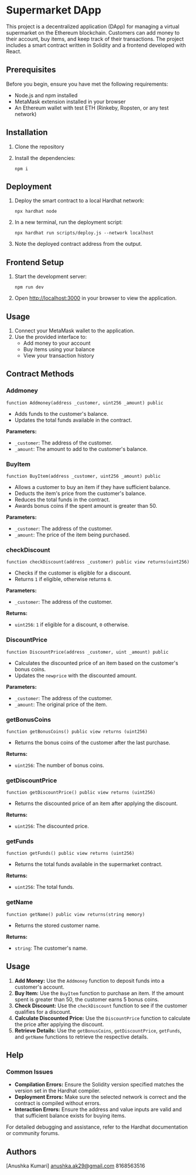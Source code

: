 

# Supermarket DApp

This project is a decentralized application (DApp) for managing a virtual supermarket on the Ethereum blockchain. Customers can add money to their account, buy items, and keep track of their transactions. The project includes a smart contract written in Solidity and a frontend developed with React.

## Prerequisites

Before you begin, ensure you have met the following requirements:
- Node.js and npm installed
- MetaMask extension installed in your browser
- An Ethereum wallet with test ETH (Rinkeby, Ropsten, or any test network)

## Installation

1. Clone the repository

2. Install the dependencies:
    ```
    npm i
    ```

## Deployment

1. Deploy the smart contract to a local Hardhat network:
    ```
    npx hardhat node
    ```

2. In a new terminal, run the deployment script:
    ```
    npx hardhat run scripts/deploy.js --network localhost
    ```

3. Note the deployed contract address from the output.

## Frontend Setup



1. Start the development server:
    ```
    npm run dev
    ```

2. Open [http://localhost:3000](http://localhost:3000) in your browser to view the application.

## Usage

1. Connect your MetaMask wallet to the application.
2. Use the provided interface to:
    - Add money to your account
    - Buy items using your balance
    - View your transaction history

## Contract Methods

### Addmoney

```solidity
function Addmoney(address _customer, uint256 _amount) public
```

- Adds funds to the customer's balance.
- Updates the total funds available in the contract.

**Parameters:**
- `_customer`: The address of the customer.
- `_amount`: The amount to add to the customer's balance.

### BuyItem

```solidity
function BuyItem(address _customer, uint256 _amount) public
```

- Allows a customer to buy an item if they have sufficient balance.
- Deducts the item's price from the customer's balance.
- Reduces the total funds in the contract.
- Awards bonus coins if the spent amount is greater than 50.

**Parameters:**
- `_customer`: The address of the customer.
- `_amount`: The price of the item being purchased.

### checkDiscount

```solidity
function checkDiscount(address _customer) public view returns(uint256)
```

- Checks if the customer is eligible for a discount.
- Returns `1` if eligible, otherwise returns `0`.

**Parameters:**
- `_customer`: The address of the customer.

**Returns:**
- `uint256`: `1` if eligible for a discount, `0` otherwise.

### DiscountPrice

```solidity
function DiscountPrice(address _customer, uint _amount) public
```

- Calculates the discounted price of an item based on the customer's bonus coins.
- Updates the `newprice` with the discounted amount.

**Parameters:**
- `_customer`: The address of the customer.
- `_amount`: The original price of the item.

### getBonusCoins

```solidity
function getBonusCoins() public view returns (uint256)
```

- Returns the bonus coins of the customer after the last purchase.

**Returns:**
- `uint256`: The number of bonus coins.

### getDiscountPrice

```solidity
function getDiscountPrice() public view returns (uint256)
```

- Returns the discounted price of an item after applying the discount.

**Returns:**
- `uint256`: The discounted price.

### getFunds

```solidity
function getFunds() public view returns (uint256)
```

- Returns the total funds available in the supermarket contract.

**Returns:**
- `uint256`: The total funds.

### getName

```solidity
function getName() public view returns(string memory)
```

- Returns the stored customer name.

**Returns:**
- `string`: The customer's name.

## Usage

1. **Add Money:** Use the `Addmoney` function to deposit funds into a customer's account.
2. **Buy Item:** Use the `BuyItem` function to purchase an item. If the amount spent is greater than 50, the customer earns 5 bonus coins.
3. **Check Discount:** Use the `checkDiscount` function to see if the customer qualifies for a discount.
4. **Calculate Discounted Price:** Use the `DiscountPrice` function to calculate the price after applying the discount.
5. **Retrieve Details:** Use the `getBonusCoins`, `getDiscountPrice`, `getFunds`, and `getName` functions to retrieve the respective details.



## Help

### Common Issues
- **Compilation Errors:** Ensure the Solidity version specified matches the version set in the Hardhat compiler.
- **Deployment Errors:** Make sure the selected network is correct and the contract is compiled without errors.
- **Interaction Errors:** Ensure the address and value inputs are valid and that sufficient balance exists for buying items.

For detailed debugging and assistance, refer to the Hardhat documentation or community forums.

## Authors
  [Anushka Kumari] anushka.ak29@gmail.com
  8168563516


